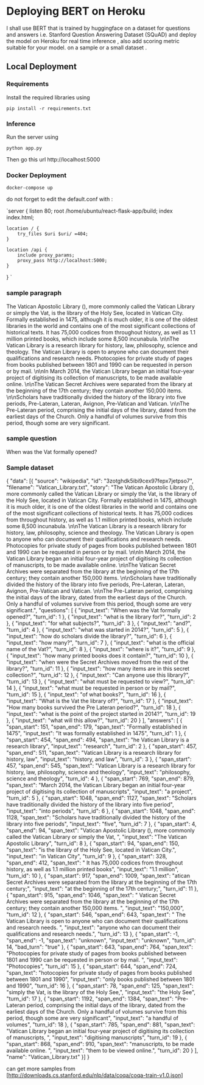 # Deploying BERT on Heroku
I shall use BERT that is trained by huggingface on a dataset for questions and answers i.e. Stanford Question Answering Dataset (SQuAD) and deploy the  model on Heroku for real time inference , also add scoring metric suitable for your model. on a
sample or a small dataset .

## Local Deployment
### Requirements

Install the required libraries using

`pip install -r requirements.txt`

### Inference
Run the server using

`python app.py`

Then go this url
http://localhost:5000


### Docker Deployment

`docker-compose up`

do not forget to edit the default.conf with : 

`server {
    listen 80;
    root /home/ubuntu/react-flask-app/build;
    index index.html;

    location / {
        try_files $uri $uri/ =404;
    }

    location /api {
        include proxy_params;
        proxy_pass http://localhost:5000;
    }
}
`

### sample paragraph 
The Vatican Apostolic Library (), more commonly called the Vatican Library or simply the Vat, is the library of the Holy See, located in Vatican City. Formally established in 1475, although it is much older, it is one of the oldest libraries in the world and contains one of the most significant collections of historical texts. It has 75,000 codices from throughout history, as well as 1.1 million printed books, which include some 8,500 incunabula. \n\nThe Vatican Library is a research library for history, law, philosophy, science and theology. The Vatican Library is open to anyone who can document their qualifications and research needs. Photocopies for private study of pages from books published between 1801 and 1990 can be requested in person or by mail. \n\nIn March 2014, the Vatican Library began an initial four-year project of digitising its collection of manuscripts, to be made available online. \n\nThe Vatican Secret Archives were separated from the library at the beginning of the 17th century; they contain another 150,000 items. \n\nScholars have traditionally divided the history of the library into five periods, Pre-Lateran, Lateran, Avignon, Pre-Vatican and Vatican. \n\nThe Pre-Lateran period, comprising the initial days of the library, dated from the earliest days of the Church. Only a handful of volumes survive from this period, though some are very significant.

### sample question
When was the Vat formally opened?
### Sample dataset

{
 "data": [{
     "source": "wikipedia",
            "id": "3zotghdk5ibi9cex97fepx7jetpso7",
            "filename": "Vatican_Library.txt",
            "story": "The Vatican Apostolic Library (), more commonly called the Vatican Library or simply the Vat, is the library of the Holy See, located in Vatican City. Formally established in 1475, although it is much older, it is one of the oldest libraries in the world and contains one of the most significant collections of historical texts. It has 75,000 codices from throughout history, as well as 1.1 million printed books, which include some 8,500 incunabula. \n\nThe Vatican Library is a research library for history, law, philosophy, science and theology. The Vatican Library is open to anyone who can document their qualifications and research needs. Photocopies for private study of pages from books published between 1801 and 1990 can be requested in person or by mail. \n\nIn March 2014, the Vatican Library began an initial four-year project of digitising its collection of manuscripts, to be made available online. \n\nThe Vatican Secret Archives were separated from the library at the beginning of the 17th century; they contain another 150,000 items. \n\nScholars have traditionally divided the history of the library into five periods, Pre-Lateran, Lateran, Avignon, Pre-Vatican and Vatican. \n\nThe Pre-Lateran period, comprising the initial days of the library, dated from the earliest days of the Church. Only a handful of volumes survive from this period, though some are very significant.",
            "questions": [
                {
                    "input_text": "When was the Vat formally opened?",
                    "turn_id": 1
                },
                {
                    "input_text": "what is the library for?",
                    "turn_id": 2
                },
                {
                    "input_text": "for what subjects?",
                    "turn_id": 3
                },
                {
                    "input_text": "and?",
                    "turn_id": 4
                },
                {
                    "input_text": "what was started in 2014?",
                    "turn_id": 5
                },
                {
                    "input_text": "how do scholars divide the library?",
                    "turn_id": 6
                },
                {
                    "input_text": "how many?",
                    "turn_id": 7
                },
                {
                    "input_text": "what is the official name of the Vat?",
                    "turn_id": 8
                },
                {
                    "input_text": "where is it?",
                    "turn_id": 9
                },
                {
                    "input_text": "how many printed books does it contain?",
                    "turn_id": 10
                },
                {
                    "input_text": "when were the Secret Archives moved from the rest of the library?",
                    "turn_id": 11
                },
                {
                    "input_text": "how many items are in this secret collection?",
                    "turn_id": 12
                },
                {
                    "input_text": "Can anyone use this library?",
                    "turn_id": 13
                },
                {
                    "input_text": "what must be requested to view?",
                    "turn_id": 14
                },
                {
                    "input_text": "what must be requested in person or by mail?",
                    "turn_id": 15
                },
                {
                    "input_text": "of what books?",
                    "turn_id": 16
                },
                {
                    "input_text": "What is the Vat the library of?",
                    "turn_id": 17
                },
                {
                    "input_text": "How many books survived the Pre Lateran period?",
                    "turn_id": 18
                },
                {
                    "input_text": "what is the point of the project started in 2014?",
                    "turn_id": 19
                },
                {
                    "input_text": "what will this allow?",
                    "turn_id": 20
                }
            ],
            "answers": [
                {
                    "span_start": 151,
                    "span_end": 179,
                    "span_text": "Formally established in 1475",
                    "input_text": "It was formally established in 1475",
                    "turn_id": 1
                },
                {
                    "span_start": 454,
                    "span_end": 494,
                    "span_text": "he Vatican Library is a research library",
                    "input_text": "research",
                    "turn_id": 2
                },
                {
                    "span_start": 457,
                    "span_end": 511,
                    "span_text": "Vatican Library is a research library for history, law",
                    "input_text": "history, and law",
                    "turn_id": 3
                },
                {
                    "span_start": 457,
                    "span_end": 545,
                    "span_text": "Vatican Library is a research library for history, law, philosophy, science and theology",
                    "input_text": "philosophy, science and theology",
                    "turn_id": 4
                },
                {
                    "span_start": 769,
                    "span_end": 879,
                    "span_text": "March 2014, the Vatican Library began an initial four-year project of digitising its collection of manuscripts",
                    "input_text": "a  project",
                    "turn_id": 5
                },
                {
                    "span_start": 1048,
                    "span_end": 1127,
                    "span_text": "Scholars have traditionally divided the history of the library into five period",
                    "input_text": "into periods",
                    "turn_id": 6
                },
                {
                    "span_start": 1048,
                    "span_end": 1128,
                    "span_text": "Scholars have traditionally divided the history of the library into five periods",
                    "input_text": "five",
                    "turn_id": 7
                },
                {
                    "span_start": 4,
                    "span_end": 94,
                    "span_text": "Vatican Apostolic Library (), more commonly called the Vatican Library or simply the Vat, ",
                    "input_text": "The Vatican Apostolic Library",
                    "turn_id": 8
                },
                {
                    "span_start": 94,
                    "span_end": 150,
                    "span_text": "is the library of the Holy See, located in Vatican City.",
                    "input_text": "in Vatican City",
                    "turn_id": 9
                },
                {
                    "span_start": 328,
                    "span_end": 412,
                    "span_text": " It has 75,000 codices from throughout history, as well as 1.1 million printed books",
                    "input_text": "1.1 million",
                    "turn_id": 10
                },
                {
                    "span_start": 917,
                    "span_end": 1009,
                    "span_text": "atican Secret Archives were separated from the library at the beginning of the 17th century;",
                    "input_text": "at the beginning of the 17th century;",
                    "turn_id": 11
                },
                {
                    "span_start": 915,
                    "span_end": 1046,
                    "span_text": " Vatican Secret Archives were separated from the library at the beginning of the 17th century; they contain another 150,000 items. ",
                    "input_text": "150,000",
                    "turn_id": 12
                },
                {
                    "span_start": 546,
                    "span_end": 643,
                    "span_text": " The Vatican Library is open to anyone who can document their qualifications and research needs. ",
                    "input_text": "anyone who can document their qualifications and research needs.",
                    "turn_id": 13
                },
                {
                    "span_start": -1,
                    "span_end": -1,
                    "span_text": "unknown",
                    "input_text": "unknown",
                    "turn_id": 14,
                    "bad_turn": "true"
                },
                {
                    "span_start": 643,
                    "span_end": 764,
                    "span_text": "Photocopies for private study of pages from books published between 1801 and 1990 can be requested in person or by mail. ",
                    "input_text": "Photocopies",
                    "turn_id": 15
                },
                {
                    "span_start": 644,
                    "span_end": 724,
                    "span_text": "hotocopies for private study of pages from books published between 1801 and 1990",
                    "input_text": "only books published between 1801 and 1990",
                    "turn_id": 16
                },
                {
                    "span_start": 78,
                    "span_end": 125,
                    "span_text": "simply the Vat, is the library of the Holy See,",
                    "input_text": "the Holy See",
                    "turn_id": 17
                },
                {
                    "span_start": 1192,
                    "span_end": 1384,
                    "span_text": "Pre-Lateran period, comprising the initial days of the library, dated from the earliest days of the Church. Only a handful of volumes survive from this period, though some are very significant",
                    "input_text": "a handful of volumes",
                    "turn_id": 18
                },
                {
                    "span_start": 785,
                    "span_end": 881,
                    "span_text": "Vatican Library began an initial four-year project of digitising its collection of manuscripts, ",
                    "input_text": "digitising manuscripts",
                    "turn_id": 19
                },
                {
                    "span_start": 868,
                    "span_end": 910,
                    "span_text": "manuscripts, to be made available online. ",
                    "input_text": "them to be viewed online.",
                    "turn_id": 20
                }
            ],
            "name": "Vatican_Library.txt"
 }]
}


can get more samples from [http://downloads.cs.stanford.edu/nlp/data/coqa/coqa-train-v1.0.json]